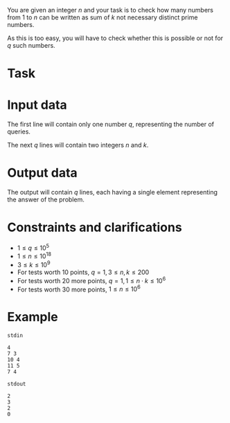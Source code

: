 
You are given an integer $n$ and your task is to check how many numbers from $1$ to $n$ can be written as sum of $k$ not necessary distinct prime numbers.

As this is too easy, you will have to check whether this is possible or not for $q$ such numbers.

# Task

# Input data
The first line will contain only one number $q$, representing the number of queries.

The next $q$ lines will contain two integers $n$ and $k$.

# Output data

The output will contain $q$ lines, each having a single element representing the answer of the problem.

# Constraints and clarifications
* $1 \leq q \leq 10^5$
* $1 \leq n \leq 10^{18}$
* $3 \leq k \leq 10^9$
* For tests worth 10 points, $q = 1, 3 \leq n, k \leq 200$
* For tests worth 20 more points, $q = 1, 1 \leq n \cdot k \leq 10^6$
* For tests worth 30 more points, $1 \leq n \leq 10^6$

# Example

`stdin`
```
4
7 3
10 4
11 5
7 4
```

`stdout`
```
2
3
2
0
```
